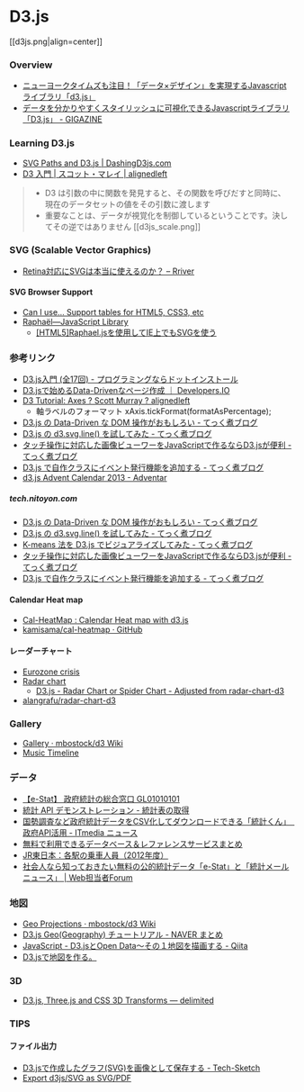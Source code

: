 # D3.js

[[d3js.png|align=center]]

### Overview
- [ニューヨークタイムズも注目！「データ×デザイン」を実現するJavascriptライブラリ「d3.js」](http://blog.btrax.com/jp/2013/01/17/data-design-d3/)
- [データを分かりやすくスタイリッシュに可視化できるJavascriptライブラリ「D3.js」 - GIGAZINE](http://gigazine.net/news/20130121-data-design-d3js/)

### Learning D3.js
- [SVG Paths and D3.js | DashingD3js.com](https://www.dashingd3js.com/svg-paths-and-d3js)
- [D3 入門 | スコット・マレイ | alignedleft](http://ja.d3js.info/alignedleft/tutorials/d3/)

> - D3 は引数の中に関数を発見すると、その関数を呼びだすと同時に、現在のデータセットの値をその引数に渡します
> - 重要なことは、データが視覚化を制御しているということです。決してその逆ではありません
> [[d3js_scale.png]]


### SVG (Scalable Vector Graphics)
- [Retina対応にSVGは本当に使えるのか？ – Rriver](http://parashuto.com/rriver/responsive-web/is-svg-good-for-high-res-screen-solutions)

#### SVG Browser Support
- [Can I use... Support tables for HTML5, CSS3, etc](http://caniuse.com/#cats=SVG)
- [Raphaël—JavaScript Library](http://raphaeljs.com/)
    - [[HTML5]Raphael.jsを使用してIE上でもSVGを使う](http://5for1.jp/archives/288)

### 参考リンク
- [D3.js入門 (全17回) - プログラミングならドットインストール](http://dotinstall.com/lessons/basic_d3js)
- [D3.jsで始めるData-Drivenなページ作成 ｜ Developers.IO](http://dev.classmethod.jp/ria/d3js/)
- [D3 Tutorial: Axes ? Scott Murray ? alignedleft](http://alignedleft.com/tutorials/d3/axes/)
    - 軸ラベルのフォーマット xAxis.tickFormat(formatAsPercentage);
- [D3.js の Data-Driven な DOM 操作がおもしろい - てっく煮ブログ](http://tech.nitoyon.com/ja/blog/2013/10/24/d3js/)
- [D3.js の d3.svg.line() を試してみた - てっく煮ブログ](http://tech.nitoyon.com/ja/blog/2013/10/29/d3js-svg-line/)
- [タッチ操作に対応した画像ビューワーをJavaScriptで作るならD3.jsが便利 - てっく煮ブログ](http://tech.nitoyon.com/ja/blog/2013/12/13/touch-viewer/)
- [D3.js で自作クラスにイベント発行機能を追加する - てっく煮ブログ](http://tech.nitoyon.com/ja/blog/2014/04/02/d3-event-dispatch/)
- [d3.js Advent Calendar 2013 - Adventar](http://www.adventar.org/calendars/117)

##### tech.nitoyon.com
- [D3.js の Data-Driven な DOM 操作がおもしろい - てっく煮ブログ](http://tech.nitoyon.com/ja/blog/2013/10/24/d3js/)
- [D3.js の d3.svg.line() を試してみた - てっく煮ブログ](http://tech.nitoyon.com/ja/blog/2013/10/29/d3js-svg-line/)
- [K-means 法を D3.js でビジュアライズしてみた - てっく煮ブログ](http://tech.nitoyon.com/ja/blog/2013/11/07/k-means/)
- [タッチ操作に対応した画像ビューワーをJavaScriptで作るならD3.jsが便利 - てっく煮ブログ](http://tech.nitoyon.com/ja/blog/2013/12/13/touch-viewer/)
- [D3.js で自作クラスにイベント発行機能を追加する - てっく煮ブログ](http://tech.nitoyon.com/ja/blog/2014/04/02/d3-event-dispatch/)

#### Calendar Heat map
- [Cal-HeatMap : Calendar Heat map with d3.js](http://kamisama.github.io/cal-heatmap/v2/)
- [kamisama/cal-heatmap · GitHub](https://github.com/kamisama/cal-heatmap)

#### レーダーチャート
- [Eurozone crisis](http://www.larsko.org/v/euc/)
- [Radar chart](http://bl.ocks.org/nbremer/raw/6506614/)
    - [D3.js - Radar Chart or Spider Chart - Adjusted from radar-chart-d3](https://gist.github.com/nbremer/6506614)
- [alangrafu/radar-chart-d3](https://github.com/alangrafu/radar-chart-d3)

### Gallery
- [Gallery · mbostock/d3 Wiki](https://github.com/mbostock/d3/wiki/Gallery)
- [Music Timeline](https://music-timeline.appspot.com/)

### データ
- [【e-Stat】 政府統計の総合窓口 GL01010101](http://www.e-stat.go.jp/SG1/estat/eStatTopPortal.do)
- [統計 API デモンストレーション - 統計表の取得](http://vps327903.cloud-testbed-vps.jp/tokeidb/)
- [国勢調査など政府統計データをCSV化してダウンロードできる「統計くん」　政府API活用 - ITmedia ニュース](http://www.itmedia.co.jp/news/articles/1306/13/news094.html)
- [無料で利用できるデータベース＆レファレンスサービスまとめ](http://yuma-z.com/blog/2013/06/database/)
- [JR東日本：各駅の乗車人員（2012年度）](http://www.jreast.co.jp/passenger/)
- [社会人なら知っておきたい無料の公的統計データ「e-Stat」と「統計メールニュース」 | Web担当者Forum](http://web-tan.forum.impressrd.jp/e/2014/06/24/17731)

### 地図
- [Geo Projections · mbostock/d3 Wiki](https://github.com/mbostock/d3/wiki/Geo-Projections)
- [D3.js Geo(Geography) チュートリアル - NAVER まとめ](http://matome.naver.jp/odai/2136791241493514301)
- [JavaScript - D3.jsとOpen Data〜その１地図を描画する - Qiita](http://qiita.com/sawamur@github/items/ec32237bcbaaba94108d)
- [D3.jsで地図を作る。](http://kenjispecial.wordpress.com/2013/12/15/d3/)

### 3D
- [D3.js, Three.js and CSS 3D Transforms — delimited](http://www.delimited.io/blog/2014/3/14/d3js-threejs-and-css-3d-transforms)

### TIPS

#### ファイル出力
- [D3.jsで作成したグラフ(SVG)を画像として保存する - Tech-Sketch](http://tech-sketch.jp/2013/10/d3js-svg-convert-to-png.html)
- [Export d3js/SVG as SVG/PDF](http://d3export.housegordon.org/)
